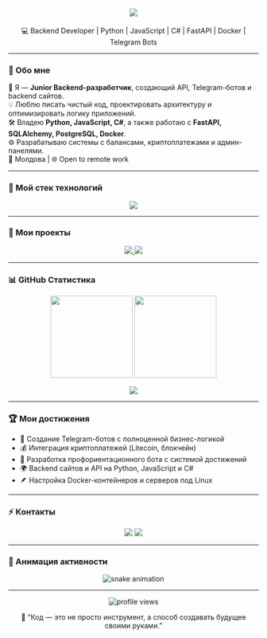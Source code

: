 <!-- АНИМАЦИЯ ЗАГОЛОВКА -->
<h1 align="center">
  <img src="https://readme-typing-svg.herokuapp.com?font=Fira+Code&pause=1000&color=00F5FF&center=true&vCenter=true&width=500&lines=👋+Привет,+я+Akruel!;💻+Junior+Backend+Developer;🚀+Python+%7C+JavaScript+%7C+C%23+%7C+FastAPI+%7C+Bots" />
</h1>

<p align="center">
  💻 Backend Developer | Python | JavaScript | C# | FastAPI | Docker | Telegram Bots  
</p>

---

### 🚀 Обо мне
🎯 Я — **Junior Backend-разработчик**, создающий API, Telegram-ботов и backend сайтов.  
💡 Люблю писать чистый код, проектировать архитектуру и оптимизировать логику приложений.  
🛠️ Владею **Python, JavaScript, C#**, а также работаю с **FastAPI, SQLAlchemy, PostgreSQL, Docker**.  
⚙️ Разрабатываю системы с балансами, криптоплатежами и админ-панелями.  
📍 Молдова | 🌐 Open to remote work  

---

### 🧰 Мой стек технологий
<p align="center">
  <img src="https://skillicons.dev/icons?i=python,fastapi,aiogram,js,cs,dotnet,postgresql,sqlite,git,docker,linux,vscode" />
</p>

---

### 💼 Мои проекты
<p align="center">
  <a href="https://github.com/Akruel/ProfQuestBot">
    <img src="https://github-readme-stats.vercel.app/api/pin/?username=Akruel&repo=ProfQuestBot&theme=tokyonight&hide_border=true" />
  </a>
  <a href="https://github.com/Akruel/CryptoPayBot">
    <img src="https://github-readme-stats.vercel.app/api/pin/?username=Akruel&repo=CryptoPayBot&theme=tokyonight&hide_border=true" />
  </a>
</p>

---

### 📊 GitHub Статистика
<p align="center">
  <img height="165" src="https://github-readme-stats.vercel.app/api?username=Akruel&show_icons=true&theme=tokyonight&hide_border=true" />
  <img height="165" src="https://github-readme-stats.vercel.app/api/top-langs/?username=Akruel&layout=compact&theme=tokyonight&hide_border=true" />
</p>

<p align="center">
  <img src="https://streak-stats.demolab.com?user=Akruel&theme=tokyonight&hide_border=true" />
</p>

---

### 🏆 Мои достижения
- 🤖 Создание Telegram-ботов с полноценной бизнес-логикой  
- 💰 Интеграция криптоплатежей (Litecoin, блокчейн)  
- 🧭 Разработка профориентационного бота с системой достижений  
- 🌍 Backend сайтов и API на Python, JavaScript и C#  
- 🪶 Настройка Docker-контейнеров и серверов под Linux  

---

### ⚡️ Контакты
<p align="center">
  <a href="https://t.me/Akruel1"><img src="https://img.shields.io/badge/Telegram-2CA5E0?style=for-the-badge&logo=telegram&logoColor=white"/></a>
  <a href="mailto:tecca5864@gmail.com"><img src="https://img.shields.io/badge/Email-D14836?style=for-the-badge&logo=gmail&logoColor=white"/></a>
</p>

---

### 🐍 Анимация активности
<p align="center">
  <img src="https://raw.githubusercontent.com/Akruel/Akruel/output/github-contribution-grid-snake.svg" alt="snake animation" />
</p>

---

<p align="center">
  <img src="https://komarev.com/ghpvc/?username=Akruel&label=Profile%20views&color=00F5FF&style=flat-square" alt="profile views" />
</p>

<p align="center">
  💬 “Код — это не просто инструмент, а способ создавать будущее своими руками.”
</p>
